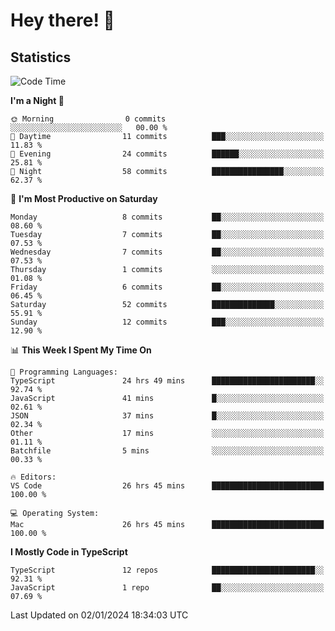 # Hey there! 👋


## Statistics
<!--START_SECTION:waka-->
![Code Time](http://img.shields.io/badge/Code%20Time-59%20hrs%2021%20mins-blue)

**I'm a Night 🦉** 

```text
🌞 Morning                0 commits           ░░░░░░░░░░░░░░░░░░░░░░░░░   00.00 % 
🌆 Daytime                11 commits          ███░░░░░░░░░░░░░░░░░░░░░░   11.83 % 
🌃 Evening                24 commits          ██████░░░░░░░░░░░░░░░░░░░   25.81 % 
🌙 Night                  58 commits          ████████████████░░░░░░░░░   62.37 % 
```
📅 **I'm Most Productive on Saturday** 

```text
Monday                   8 commits           ██░░░░░░░░░░░░░░░░░░░░░░░   08.60 % 
Tuesday                  7 commits           ██░░░░░░░░░░░░░░░░░░░░░░░   07.53 % 
Wednesday                7 commits           ██░░░░░░░░░░░░░░░░░░░░░░░   07.53 % 
Thursday                 1 commits           ░░░░░░░░░░░░░░░░░░░░░░░░░   01.08 % 
Friday                   6 commits           ██░░░░░░░░░░░░░░░░░░░░░░░   06.45 % 
Saturday                 52 commits          ██████████████░░░░░░░░░░░   55.91 % 
Sunday                   12 commits          ███░░░░░░░░░░░░░░░░░░░░░░   12.90 % 
```


📊 **This Week I Spent My Time On** 

```text
💬 Programming Languages: 
TypeScript               24 hrs 49 mins      ███████████████████████░░   92.74 % 
JavaScript               41 mins             █░░░░░░░░░░░░░░░░░░░░░░░░   02.61 % 
JSON                     37 mins             █░░░░░░░░░░░░░░░░░░░░░░░░   02.34 % 
Other                    17 mins             ░░░░░░░░░░░░░░░░░░░░░░░░░   01.11 % 
Batchfile                5 mins              ░░░░░░░░░░░░░░░░░░░░░░░░░   00.33 % 

🔥 Editors: 
VS Code                  26 hrs 45 mins      █████████████████████████   100.00 % 

💻 Operating System: 
Mac                      26 hrs 45 mins      █████████████████████████   100.00 % 
```

**I Mostly Code in TypeScript** 

```text
TypeScript               12 repos            ███████████████████████░░   92.31 % 
JavaScript               1 repo              ██░░░░░░░░░░░░░░░░░░░░░░░   07.69 % 
```




 Last Updated on 02/01/2024 18:34:03 UTC
<!--END_SECTION:waka-->


